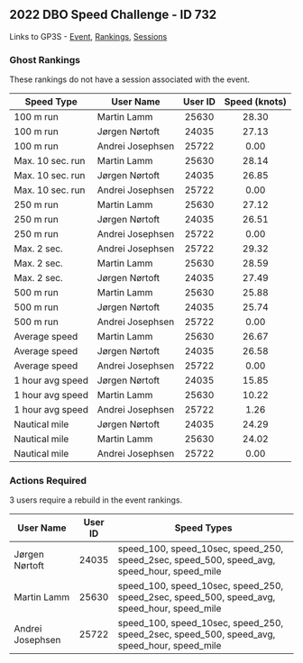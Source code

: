 ## 2022 DBO Speed Challenge - ID 732

Links to GP3S - [Event](https://www.gps-speedsurfing.com/default.aspx?mnu=event&val=732), [Rankings](https://www.gps-speedsurfing.com/default.aspx?mnu=eventranking&val=732), [Sessions](https://www.gps-speedsurfing.com/default.aspx?mnu=eventsessions&val=732)

### Ghost Rankings

These rankings do not have a session associated with the event.

| Speed Type | User Name | User ID | Speed (knots) |
| ---------- | --------- | :-----: | :-----------: |
| 100 m run | Martin Lamm | 25630 | 28.30 |
| 100 m run | Jørgen Nørtoft | 24035 | 27.13 |
| 100 m run | Andrei Josephsen | 25722 | 0.00 |
| Max. 10 sec. run | Martin Lamm | 25630 | 28.14 |
| Max. 10 sec. run | Jørgen Nørtoft | 24035 | 26.85 |
| Max. 10 sec. run | Andrei Josephsen | 25722 | 0.00 |
| 250 m run | Martin Lamm | 25630 | 27.12 |
| 250 m run | Jørgen Nørtoft | 24035 | 26.51 |
| 250 m run | Andrei Josephsen | 25722 | 0.00 |
| Max. 2 sec. | Andrei Josephsen | 25722 | 29.32 |
| Max. 2 sec. | Martin Lamm | 25630 | 28.59 |
| Max. 2 sec. | Jørgen Nørtoft | 24035 | 27.49 |
| 500 m run | Martin Lamm | 25630 | 25.88 |
| 500 m run | Jørgen Nørtoft | 24035 | 25.74 |
| 500 m run | Andrei Josephsen | 25722 | 0.00 |
| Average speed | Martin Lamm | 25630 | 26.67 |
| Average speed | Jørgen Nørtoft | 24035 | 26.58 |
| Average speed | Andrei Josephsen | 25722 | 0.00 |
| 1 hour avg speed | Jørgen Nørtoft | 24035 | 15.85 |
| 1 hour avg speed | Martin Lamm | 25630 | 10.22 |
| 1 hour avg speed | Andrei Josephsen | 25722 | 1.26 |
| Nautical mile | Jørgen Nørtoft | 24035 | 24.29 |
| Nautical mile | Martin Lamm | 25630 | 24.02 |
| Nautical mile | Andrei Josephsen | 25722 | 0.00 |

### Actions Required

3 users require a rebuild in the event rankings.

| User Name | User ID | Speed Types |
| --------- | :-----: | ----------- |
| Jørgen Nørtoft | 24035 | speed_100, speed_10sec, speed_250, speed_2sec, speed_500, speed_avg, speed_hour, speed_mile |
| Martin Lamm | 25630 | speed_100, speed_10sec, speed_250, speed_2sec, speed_500, speed_avg, speed_hour, speed_mile |
| Andrei Josephsen | 25722 | speed_100, speed_10sec, speed_250, speed_2sec, speed_500, speed_avg, speed_hour, speed_mile |
